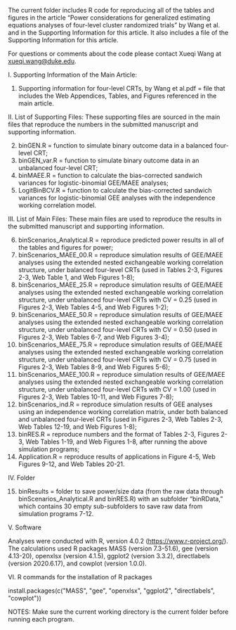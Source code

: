The current folder includes R code for reproducing all of the tables and figures in the article “Power considerations for generalized estimating equations analyses of four-level cluster randomized trials” by Wang et al. and in the Supporting Information for this article. It also includes a file of the Supporting Information for this article.

For questions or comments about the code please contact Xueqi Wang at xueqi.wang@duke.edu.

I. Supporting Information of the Main Article:

1. Supporting information for four-level CRTs, by Wang et al.pdf = file that includes the Web Appendices, Tables, and Figures referenced in the main article.

II. List of Supporting Files: These supporting files are sourced in the main files that reproduce the numbers in the submitted manuscript and supporting information.

2. binGEN.R = function to simulate binary outcome data in a balanced four-level CRT;
3. binGEN_var.R = function to simulate binary outcome data in an unbalanced four-level CRT;
4. binMAEE.R = function to calculate the bias-corrected sandwich variances for logistic-binomial GEE/MAEE analyses;
5. LogitBinBCV.R = function to calculate the bias-corrected sandwich variances for logistic-binomial GEE analyses with the independence working correlation model.

III. List of Main Files: These main files are used to reproduce the results in the submitted manuscript and supporting information.

6. binScenarios_Analytical.R = reproduce predicted power results in all of the tables and figures for power;
7. binScenarios_MAEE_00.R = reproduce simulation results of GEE/MAEE analyses using the extended nested exchangeable working correlation structure, under balanced four-level CRTs (used in Tables 2-3, Figures 2-3, Web Table 1, and Web Figures 1-8);
8. binScenarios_MAEE_25.R = reproduce simulation results of GEE/MAEE analyses using the extended nested exchangeable working correlation structure, under unbalanced four-level CRTs with CV = 0.25 (used in Figures 2-3, Web Tables 4-5, and Web Figures 1-2);
9. binScenarios_MAEE_50.R = reproduce simulation results of GEE/MAEE analyses using the extended nested exchangeable working correlation structure, under unbalanced four-level CRTs with CV = 0.50 (used in Figures 2-3, Web Tables 6-7, and Web Figures 3-4);
10. binScenarios_MAEE_75.R = reproduce simulation results of GEE/MAEE analyses using the extended nested exchangeable working correlation structure, under unbalanced four-level CRTs with CV = 0.75 (used in Figures 2-3, Web Tables 8-9, and Web Figures 5-6);
11. binScenarios_MAEE_100.R = reproduce simulation results of GEE/MAEE analyses using the extended nested exchangeable working correlation structure, under unbalanced four-level CRTs with CV = 1.00 (used in Figures 2-3, Web Tables 10-11, and Web Figures 7-8);
12. binScenarios_ind.R = reproduce simulation results of GEE analyses using an independence working correlation matrix, under both balanced and unbalanced four-level CRTs (used in Figures 2-3, Web Tables 2-3, Web Tables 12-19, and Web Figures 1-8);
13. binRES.R = reproduce numbers and the format of Tables 2-3, Figures 2-3, Web Tables 1-19, and Web Figures 1-8, after running the above simulation programs;
14. Application.R = reproduce results of applications in Figure 4-5, Web Figures 9-12, and Web Tables 20-21.

IV. Folder

15. binResults = folder to save power/size data (from the raw data through binScenarios_Analytical.R and binRES.R) with an subfolder “binRData,” which contains 30 empty sub-subfolders to save raw data from simulation programs 7-12.

V. Software

Analyses were conducted with R, version 4.0.2 (https://www.r-project.org/). The calculations used R packages MASS (version 7.3-51.6), gee (version 4.13-20), openxlsx (version 4.1.5), ggplot2 (version 3.3.2), directlabels (version 2020.6.17), and cowplot (version 1.0.0).

VI. R commands for the installation of R packages

install.packages(c("MASS", "gee", "openxlsx", "ggplot2", "directlabels", "cowplot"))

NOTES: Make sure the current working directory is the current folder before running each program.
